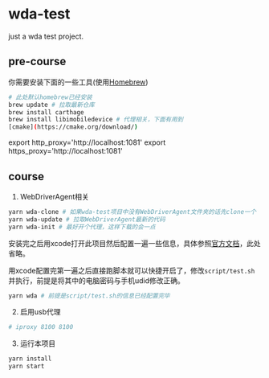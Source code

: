 # wda-test
just a wda test project.

## pre-course
你需要安装下面的一些工具(使用[Homebrew](https://brew.sh/))
```bash
# 此处默认homebrew已经安装
brew update # 拉取最新仓库
brew install carthage
brew install libimobiledevice # 代理相关，下面有用到
[cmake](https://cmake.org/download/)
```

export http_proxy='http://localhost:1081'
export https_proxy='http://localhost:1081'

## course
1. WebDriverAgent相关
```bash
yarn wda-clone # 如果wda-test项目中没有WebDriverAgent文件夹的话先clone一个
yarn wda-update # 拉取WebDriverAgent最新的代码
yarn wda-init # 最好开个代理，这样下载的会一点
```
安装完之后用xcode打开此项目然后配置一遍一些信息，具体参照[官方文档](https://github.com/facebook/WebDriverAgent)，此处省略。

用xcode配置完第一遍之后直接跑脚本就可以快捷开启了，修改`script/test.sh`并执行，前提是将其中的电脑密码与手机udid修改正确。
```bash
yarn wda # 前提是script/test.sh的信息已经配置完毕
```

2. 启用usb代理
```bash
# iproxy 8100 8100
```

3. 运行本项目
```bash
yarn install
yarn start
```

